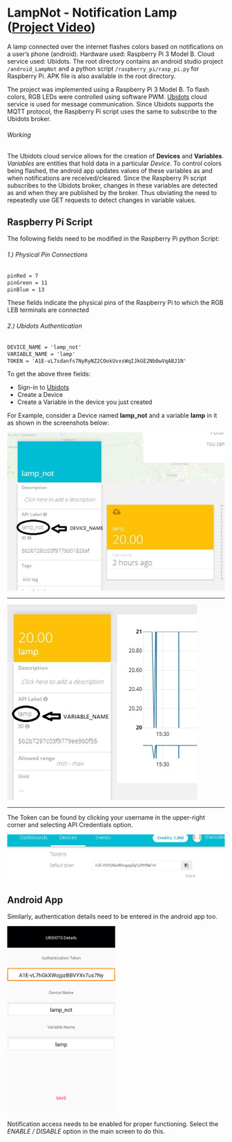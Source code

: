# LampNot - Notification Lamp ([Project Video](https://www.youtube.com/watch?v=V0Xg72j4OvM&feature=youtu.be))
A lamp connected over the internet flashes colors based on notifications on a user’s phone (android). Hardware used: Raspberry Pi 3 Model B. Cloud service used: Ubidots.
The root directory contains an android studio project `/android_LampNot` and a python script `/raspberry_pi/rasp_pi.py` for Raspberry Pi. APK file is also available in the root directory. 

The project was implemented using a Raspberry Pi 3 Model B. To flash colors, RGB LEDs were controlled using software PWM. [Ubidots](https://app.ubidots.com/accounts/signin/) cloud service is used for message communication. Since Ubidots supports the MQTT protocol, the Raspberry Pi script uses the same to subscribe to the Ubidots broker.

###### Working
The Ubidots cloud service allows for the creation of **Devices** and **Variables**. *Variables* are entities that hold data in a particular *Device*. To control colors being flashed, the android app updates values of these variables as and when notifications are received/cleared. Since the Raspberry Pi script subscribes to the Ubidots broker, changes in these variables are detected as and when they are published by the broker. Thus obviating the need to repeatedly use GET requests to detect changes in variable values.

## Raspberry Pi Script 
The following fields need to be modified in the Raspberry Pi python Script:

###### 1.) Physical Pin Connections
```
pinRed = 7
pinGreen = 11
pinBlue = 13
```
These fields indicate the physical pins of the Raspberry Pi to which the RGB LEB terminals are connected

###### 2.) Ubidots Authentication
```
DEVICE_NAME = 'lamp_not'
VARIABLE_NAME = 'lamp'
TOKEN = 'A1E-vL7sdanfs7NyRyNZ2COokUvxsWqIJkGE2Nb0wVqABJ1N'
```
To get the above three fields:
- Sign-in to [Ubidots](https://app.ubidots.com/accounts/signin/)
- Create a Device
- Create a Variable in the device you just created

For Example, consider a Device named **lamp_not** and a variable **lamp** in it as shown in the screenshots below:

![fig1](https://github.com/GomesLuis479/LampNot/blob/master/readMe_pics/device.JPG)

---

![fig2](https://github.com/GomesLuis479/LampNot/blob/master/readMe_pics/variable.JPG)

---

The Token can be found by clicking your username in the upper-right corner and selecting API Credentials option.

![fig3](https://github.com/GomesLuis479/LampNot/blob/master/readMe_pics/token.JPG)

## Android App
Similarly, authentication details need to be entered in the android app too.

<img src="https://github.com/GomesLuis479/LampNot/blob/master/readMe_pics/android.png" alt="drawing" width="250px"/>

Notification access needs to be enabled for proper functioning. Select the *ENABLE / DISABLE* option in the main screen to do this.




